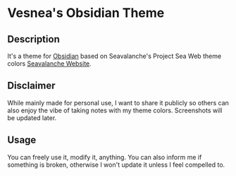# Vesnea's Obsidian Theme
## Description
It's a theme for [Obsidian](https://obsidian.md/) based on Seavalanche's Project Sea Web theme colors [Seavalanche Website](https://seavalanche.github.io/projectseaweb/).

## Disclaimer
While mainly made for personal use, I want to share it publicly so others can also enjoy the vibe of taking notes with my theme colors.
Screenshots will be updated later.

## Usage
You can freely use it, modify it, anything.
You can also inform me if something is broken, otherwise I won't update it unless I feel compelled to.
